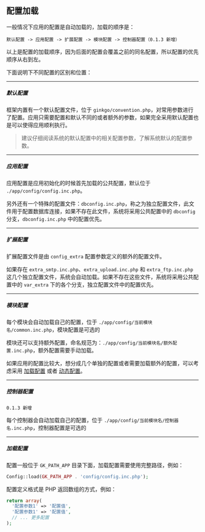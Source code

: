 ## 配置加载

一般情况下应用的配置是自动加载的，加载的顺序是：

`默认配置 -> 应用配置 -> 扩展配置 -> 模块配置 -> 控制器配置（0.1.3 新增）`

以上是配置的加载顺序，因为后面的配置会覆盖之前的同名配置，所以配置的优先顺序从右到左。

下面说明下不同配置的区别和位置：

----------

##### 默认配置

框架内置有一个默认配置文件，位于 `ginkgo/convention.php`，对常用参数进行了配置。应用只需要配置和默认不同的或者额外的参数，如果完全采用默认配置也是可以使得应用顺利执行。

> 建议仔细阅读系统的默认配置中的相关配置参数，了解系统默认的配置参数。

----------

##### 应用配置

应用配置是应用初始化的时候首先加载的公共配置，默认位于 `./app/config/config.inc.php`。

另外还有一个特殊的配置文件：`dbconfig.inc.php`，称之为独立配置文件，此文件用于配置数据库连接，如果不存在此文件，系统将采用公共配置中的 `dbconfig` 分支，`dbconfig.inc.php` 中的配置优先。

----------

##### 扩展配置

扩展配置文件是由 `config_extra` 配置参数定义的额外的配置文件。

如果存在 `extra_smtp.inc.php`、`extra_upload.inc.php` 和 `extra_ftp.inc.php` 这几个独立配置文件，系统会自动加载。如果不存在这些文件，系统将采用公共配置中的 `var_extra` 下的各个分支，独立配置文件中的配置优先。

----------

##### 模块配置

每个模块会自动加载自己的配置，位于 `./app/config/当前模块名/common.inc.php`，模块配置是可选的

模块还可以支持额外配置，命名规范为：`./app/config/当前模块名/额外配置.inc.php`，额外配置需要手动加载。

如果应用的配置比较大，想分成几个单独的配置或者需要加载额外的配置，可以考虑采用 [加载配置](#load) 或者 [动态配置](dynamic.md)。

----------

##### 控制器配置

`0.1.3 新增`

每个控制器会自动加载自己的配置，位于 `./app/config/当前模块名/控制器名.inc.php`，控制器配置是可选的

----------

<span id ="load"></span>

##### 加载配置

配置一般位于 `GK_PATH_APP` 目录下面，加载配置需要使用完整路径，例如：

``` php
Config::load(GK_PATH_APP . 'config/config.inc.php');
```

配置定义格式是 PHP 返回数组的方式，例如：

``` php
return array(
  '配置参数1' => '配置值',
  '配置参数1' => '配置值',
  // ... 更多配置
);
```
